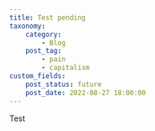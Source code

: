 ```yaml
---
title: Test pending
taxonomy:
    category:
        - Blog
    post_tag:
        - pain
        - capitalism
custom_fields:
    post_status: future
    post_date: 2022-08-27 18:00:00
---
```


Test